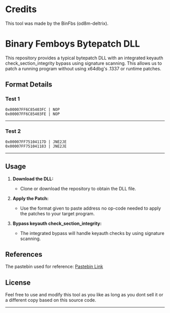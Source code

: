 # **Credits**

This tool was made by the BinFbs (od8m-deltrix).

# **Binary Femboys Bytepatch DLL**

This repository provides a typical bytepatch DLL with an integrated keyauth check_section_integrity bypass using signature scanning. This allows us to patch a running program without using x64dbg's .1337 or runtime patches.

## **Format Details**

### **Test 1**
```
0x00007FF6C85403FC | NOP
0x00007FF6C85403FE | NOP
```
---
### **Test 2**
```
0x00007FF75104117D | JNE2JE
0x00007FF751041183 | JNE2JE
```
---

## **Usage**

1. **Download the DLL:**
   - Clone or download the repository to obtain the DLL file.

2. **Apply the Patch:**
   - Use the format given to paste address no op-code needed to apply the patches to your target program.

3. **Bypass keyauth check_section_integrity:**
   - The integrated bypass will handle keyauth checks by using signature scanning.

## **References**

The pastebin used for reference: [Pastebin Link](https://pastebin.com/HL74d9BC)

## **License**

Feel free to use and modify this tool as you like as long as you dont sell it or a different copy based on this source code.

--- 

